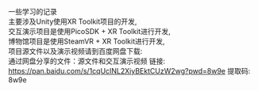 一些学习的记录  
主要涉及Unity使用XR Toolkit项目的开发,  
交互演示项目是使用PicoSDK + XR Toolkit进行开发,  
博物馆项目是使用SteamVR + XR Toolkit进行开发,  
项目源文件以及演示视频请到百度网盘下载:  
通过网盘分享的文件：源文件和交互演示视频
链接: https://pan.baidu.com/s/1cqUcINL2XiyBEktCUzW2wg?pwd=8w9e 提取码: 8w9e 

